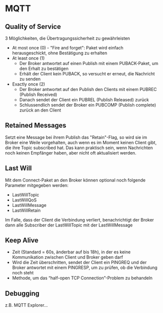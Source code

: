 # MQTT

## Quality of Service

3 Möglichkeiten, die Übertragungssicherheit zu gewährleisten

- At most once (0) - "Fire and forget": Paket wird einfach herausgeschickt, ohne Bestätigung zu erhalten
- At least once (1)
  - Der Broker antwortet auf einen Publish mit einem PUBACK-Paket, um den Erhalt zu bestätigen
  - Erhält der Client kein PUBACK, so versucht er erneut, die Nachricht zu senden
- Exactly once (2)
  - Der Broker antwortet auf den Publish den Clients mit einem PUBREC (Publish Received)
  - Danach sendet der Client ein PUBREL (Publish Released) zurück
  - Schlussendlich sendet der Broker ein PUBCOMP (Publish complete) zurück an den Client

## Retained Messages

Setzt eine Message bei ihrem Publish das "Retain"-Flag, so wird sie im Broker eine Weile vorgehalten, auch wenn es im Moment keinen Client gibt, die ihre Topic subscribed hat. Das kann praktisch sein, wenn Nachrichten noch keinen Empfänger haben, aber nicht oft aktualisiert werden.

## Last Will

Mit dem Connect-Paket an den Broker können optional noch folgende Parameter mitgegeben werden:

- LastWillTopic
- LastWillQoS
- LastWillMessage
- LastWillRetain

Im Falle, dass der Client die Verbindung verliert, benachrichtigt der Broker dann alle Subscriber der LastWillTopic mit der LastWillMessage

## Keep Alive

- Zeit (Standard = 60s, änderbar auf bis 18h), in der es keine Kommunikation zwischen Client und Broker geben darf
- Wird die Zeit überschritten, sendet der Client ein PINGREQ und der Broker antwortet mit einem PINGRESP, um zu prüfen, ob die Verbindung noch steht
- Methode, um das “half-open TCP Connection”-Problem zu behandeln

## Debugging

z.B. MQTT Explorer...

